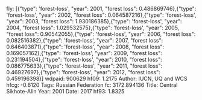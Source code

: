 fly: [{"type": 'forest-loss', "year": 2001, "forest loss": 0.486869746},{"type": 'forest-loss', "year": 2002, "forest loss": 0.064587216},{"type": 'forest-loss', "year": 2003, "forest loss": 1.930186385},{"type": 'forest-loss', "year": 2004, "forest loss": 1.029532575},{"type": 'forest-loss', "year": 2005, "forest loss": 0.90542055},{"type": 'forest-loss', "year": 2006, "forest loss": 0.082516382},{"type": 'forest-loss', "year": 2007, "forest loss": 0.646403871},{"type": 'forest-loss', "year": 2008, "forest loss": 0.169057162},{"type": 'forest-loss', "year": 2009, "forest loss": 0.231194504},{"type": 'forest-loss', "year": 2010, "forest loss": 0.086775633},{"type": 'forest-loss', "year": 2011, "forest loss": 0.46927697},{"type": 'forest-loss', "year": 2012, "forest loss": 0.459196398}]
wdpaid: 900629
hf09: 1.2175
Author: IUCN, UQ and WCS
hfcg: -0.6120
Tags: Russian Federation
fc: 3172.894136
Title: Central Sikhote-Alin
Year: 2001
Date: 2017
hf93: 1.8325
